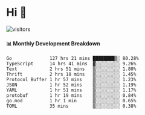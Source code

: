 # Hi 👋
 
![visitors](https://visitor-badge.glitch.me/badge?page_id=sorcererxw.sorcererx)

#### 📊 Monthly Development Breakdown

<!--START_SECTION:waka-->
```text
Go              127 hrs 21 mins ████████▒░ 80.28%
TypeScript      14 hrs 41 mins  ▓░░░░░░░░░ 9.26%
Text            2 hrs 51 mins   ▒░░░░░░░░░ 1.80%
Thrift          2 hrs 18 mins   ▒░░░░░░░░░ 1.45%
Protocol Buffer 1 hr 57 mins    ▒░░░░░░░░░ 1.23%
JSON            1 hr 52 mins    ▒░░░░░░░░░ 1.19%
YAML            1 hr 51 mins    ▒░░░░░░░░░ 1.17%
protobuf        1 hr 19 mins    ▒░░░░░░░░░ 0.84%
go.mod          1 hr 1 min      ▒░░░░░░░░░ 0.65%
TOML            35 mins         ▒░░░░░░░░░ 0.38%
```
<!--END_SECTION:waka-->
